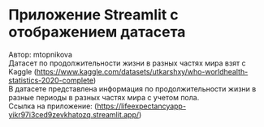 # Приложение Streamlit c отображением датасета
Автор: mtopnikova \
Датасет по продолжительности жизни в разных частях мира взят с Kaggle (https://www.kaggle.com/datasets/utkarshxy/who-worldhealth-statistics-2020-complete) \
В датасете представлена информация по продолжительности жизни в разные периоды в разных частях мира с учетом пола. \
Ссылка на приложение: (https://lifeexpectancyapp-yikr97i3ced9zevkhatozq.streamlit.app/)
